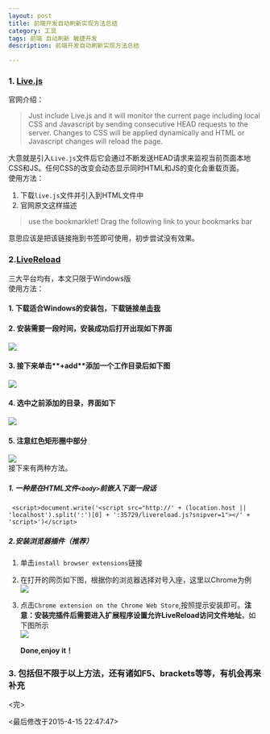 ```yaml
---
layout: post
title: 前端开发自动刷新实现方法总结
category: 工具
tags: 前端 自动刷新 敏捷开发
description: 前端开发自动刷新实现方法总结

---
```


### 1. [Live.js](http://livejs.com/)  
官网介绍：

> Just include Live.js and it will monitor the current page including local CSS and Javascript by sending consecutive HEAD requests to the server. Changes to CSS will be applied dynamically and HTML or Javascript changes will reload the page.  

大意就是引入`Live.js`文件后它会通过不断发送HEAD请求来监视当前页面本地CSS和JS。任何CSS的改变会动态显示同时HTML和JS的变化会重载页面。  
使用方法：  
1. 下载`live.js`文件并引入到HTML文件中  
2. 官网原文这样描述  
	
> use the bookmarklet! Drag the following link to your bookmarks bar   
  
意思应该是把该链接拖到书签即可使用，初步尝试没有效果。

### 2.[LiveReload](http://livereload.com/)
三大平台均有，本文只限于Windows版  
使用方法：  
#### 1. 下载适合Windows的安装包，下载链接[单击我](http://download.livereload.com/windows/LiveReloadSetup.exe)  
#### 2. 安装需要一段时间，安装成功后打开出现如下界面  
![](http://i.imgur.com/gvnHYkC.png)  
#### 3. 接下来单击**+add**添加一个工作目录后如下图  
![](http://i.imgur.com/uTqdz4d.png)  
#### 4. 选中之前添加的目录，界面如下  
![](http://i.imgur.com/u25Pts2.png)  
#### 5. 注意红色矩形圈中部分  
![](http://i.imgur.com/MYgd76e.png)  
接下来有两种方法。  
##### 1. 一种是在HTML文件`<body>`前嵌入下面一段话  
 
	 <script>document.write('<script src="http://' + (location.host || 'localhost').split(':')[0] + ':35729/livereload.js?snipver=1"></' + 'script>')</script>  

##### 2.安装浏览器插件（推荐）  

1. 单击`install browser extensions`链接
2. 在打开的网页如下图，根据你的浏览器选择对号入座，这里以Chrome为例  
![](http://i.imgur.com/VFuKTbF.png)
3. 点击`Chrome extension on the Chrome Web Store`,按照提示安装即可。**注意：安装完插件后需要进入扩展程序设置允许LiveReload访问文件地址**，如下图所示  
![](http://i.imgur.com/OuCroL4.png)  

	**Done,enjoy it！**  

### 3. 包括但不限于以上方法，还有诸如**F5**、**brackets**等等，有机会再来补充  

<完>  

<最后修改于2015-4-15 22:47:47>